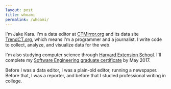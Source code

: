 ```yaml
---
layout: post
title: whoami
permalink: /whoami/
---
```


I'm Jake Kara. I'm a data editor at [CTMirror.org](//ctmirror.org) and its
data site [TrendCT.org](//trendct.org), which means I'm a programmer and a
journalist. I write code to collect, analyze, and visualize data for the
web.

I'm also studying computer science through [Harvard Extension
School](https://www.extension.harvard.edu). I'll complete my [Software
Engineering graduate
certificate](https://www.extension.harvard.edu/academics/professional-graduate-certificates/software-engineering-certificate)
by May 2017. 

Before I was a data editor, I was a plain-old editor, running a
newspaper. Before that, I was a reporter, and before that I studied
professional writing in college.